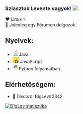 ### Sziasztok Levente vagyok! <img src="https://media.giphy.com/media/hvRJCLFzcasrR4ia7z/giphy.gif" width="25px">
:heart: Linux ✨ <br> 
🔭 Jelenleg egy Fórumon dolgozok. 
 
## Nyelvek: 
<ul>
  <li><code><img height="20" src="https://raw.githubusercontent.com/github/explore/80688e429a7d4ef2fca1e82350fe8e3517d3494d/topics/java/java.png"></code>Java</li>
  <li><code><img height="20" src="https://raw.githubusercontent.com/github/explore/80688e429a7d4ef2fca1e82350fe8e3517d3494d/topics/javascript/javascript.png"></code> JavaScript</li> 
  <li><code><img height="20" src="https://raw.githubusercontent.com/github/explore/80688e429a7d4ef2fca1e82350fe8e3517d3494d/topics/python/python.png"></code>Python folyamatban..</li> 
</ul> 

## Elérhetőségem:
<ul>
  <li>💬 Discord: BigLev#2342 </li> 
</ul>

[![B1gLev statisztika](https://github-readme-stats.vercel.app/api?username=B1gLev)](https://github.com/B1gLev/github-readme-stats)


<!--
**B1gLev/b1glev** is a ✨ _special_ ✨ repository because its `README.md` (this file) appears on your GitHub profile.

Here are some ideas to get you started:

- 🔭 I’m currently working on ...
- 🌱 I’m currently learning ...
- 👯 I’m looking to collaborate on ...
- 🤔 I’m looking for help with ...
- 💬 Ask me about ...
- 📫 How to reach me: ...
- 😄 Pronouns: ...
- ⚡ Fun fact: ...
-->
